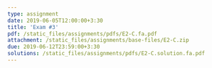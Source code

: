 ```yaml
---
type: assignment
date: 2019-06-05T12:00:00+3:30
title: 'Exam #3'
pdf: /static_files/assignments/pdfs/E2-C.fa.pdf
attachment: /static_files/assignments/base-files/E2-C.zip
due: 2019-06-12T23:59:00+3:30
solutions: /static_files/assignments/pdfs/E2-C.solution.fa.pdf
---
```

